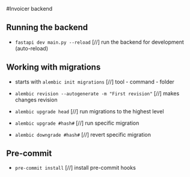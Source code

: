 #Invoicer backend

## Running the backend
- `fastapi dev main.py --reload` [//] run the backend for development (auto-reload)

## Working with migrations
- starts with `alembic init migrations` [//] tool - command - folder

- `alembic revision --autogenerate -m "First revision"` [//] makes changes revision
- `alembic upgrade head` [//] run migrations to the highest level
- `alembic upgrade #hash#` [//] run specific migration
- `alembic downgrade #hash#` [//] revert specific migration

## Pre-commit
- `pre-commit install` [//] install pre-commit hooks
